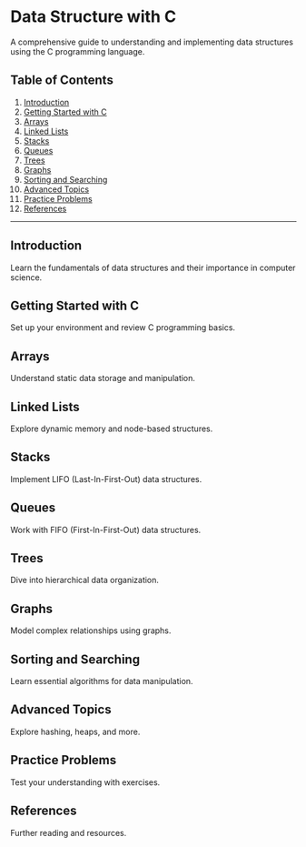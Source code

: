# Data Structure with C

A comprehensive guide to understanding and implementing data structures using the C programming language.

## Table of Contents

1. [Introduction](#introduction)
2. [Getting Started with C](#getting-started-with-c)
3. [Arrays](#arrays)
4. [Linked Lists](#linked-lists)
5. [Stacks](#stacks)
6. [Queues](#queues)
7. [Trees](#trees)
8. [Graphs](#graphs)
9. [Sorting and Searching](#sorting-and-searching)
10. [Advanced Topics](#advanced-topics)
11. [Practice Problems](#practice-problems)
12. [References](#references)

---

## Introduction

Learn the fundamentals of data structures and their importance in computer science.

## Getting Started with C

Set up your environment and review C programming basics.

## Arrays

Understand static data storage and manipulation.

## Linked Lists

Explore dynamic memory and node-based structures.

## Stacks

Implement LIFO (Last-In-First-Out) data structures.

## Queues

Work with FIFO (First-In-First-Out) data structures.

## Trees

Dive into hierarchical data organization.

## Graphs

Model complex relationships using graphs.

## Sorting and Searching

Learn essential algorithms for data manipulation.

## Advanced Topics

Explore hashing, heaps, and more.

## Practice Problems

Test your understanding with exercises.

## References

Further reading and resources.
